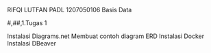 RIFQI LUTFAN PADL
1207050106
Basis Data

#,##,1.Tugas 1

Instalasi Diagrams.net
Membuat contoh diagram ERD
Instalasi Docker
Instalasi DBeaver
